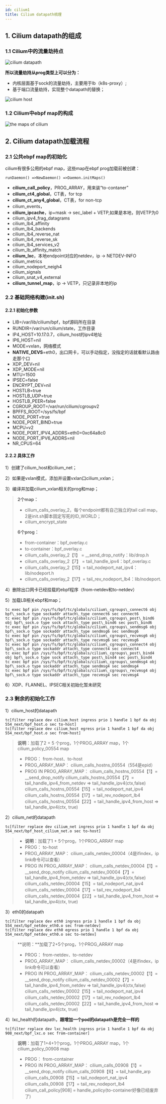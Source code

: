 ```yaml
---
id: cilium1
title: Cilium datapath梳理
---
```


## 1. Cilium datapath的组成

### 1.1 Cilium中的流量劫持点

![cilium datapath](./images/1614297388691.png)

**所以流量劫持从prog类型上可以分为：**

* 内核层面基于sock的流量劫持，主要用于lb（k8s-proxy）;
* 基于端口流量劫持，实现整个datapath的替换；

![cilium host](./images/1614297440408.png)

### 1.2 Cilium中ebpf map的构成

![the maps of cilium](./images/1614297479000.png)

## 2. Cilium datapath加载流程

### 2.1 公共ebpf map的初始化

cilium有很多公用的ebpf map，这些map在ebpf prog加载前被创建：

```
runDaemon() =>NewDaemon() =>Daemon.initMaps()
```

* **cilium\_call\_policy**，PROG\_ARRAY，用来装“to-contaner”
* **cilium\_ct4\_global**，CT表，for tcp
* **cilium\_ct\_any4\_global**，CT表，for non-tcp
* cilium\_events，
* **cilium\_ipcache**，ip+mask -> sec\_label + VETP,如果是本地，则VETP为0
* cilium\_ipv4\_frag\_datagrams
* cilium\_lb4\_affinity
* cilium\_lb4\_backends
* cilium\_lb4\_reverse\_nat
* cilium\_lb4\_reverse\_sk
* cilium\_lb4\_services\_v2
* cilium\_lb\_affinity\_match
* **cilium\_lxc**，本地endpoint对应的netdev，ip -> NETDEV-INFO
* cilium\_metrics
* cilium\_nodeport\_neigh4
* cilium\_signals
* cilium\_snat\_v4\_external
* **cilium\_tunnel\_map**，ip -> VETP，只记录非本地的ip

### 2.2 基础网络构建(init.sh)

#### 2.2.1 初始化参数

* LIB=/var/lib/cilium/bpf，bpf源码所在目录
* RUNDIR=/var/run/cilium/state，工作目录
* IP4\_HOST=10.17.0.7，cilium\_host的ipv4地址
* IP6\_HOST=nil
* MODE=vxlan，网络模式
* **NATIVE\_DEVS**\=eth0，出口网卡，可以手动指定，没指定的话就看默认路由走那个口
* XDP\_DEV=nil
* XDP\_MODE=nil
* MTU=1500
* IPSEC=false
* ENCRYPT\_DEV=nil
* HOSTLB=true
* HOSTLB\_UDP=true
* HOSTLB\_PEER=false
* CGROUP\_ROOT=/var/run/cilium/cgroupv2
* BPFFS\_ROOT=/sys/fs/bpf
* NODE\_PORT=true
* NODE\_PORT\_BIND=true
* MCPU=v2
* NODE\_PORT\_IPV4\_ADDRS=eth0=0xc64a8c0
* NODE\_PORT\_IPV6\_ADDRS=nil
* NR\_CPUS=64

#### 2.2.2 具体工作

1）创建了cilium\_host和cilium\_net；

2）如果是vxlan模式，添加并设置vxlan口cilium\_vxlan；

3）编译并加载cilium\_vxlan相关的prog和map；

> **2个map：**
> 
> * cilium\_calls\_overlay\_2，每个endpoint都有自己独立的tail call map，2是init.sh脚本固定写死的ID\_WORLD；
> * cilium\_encrypt\_state
> 
> **6个prog：**
> 
> * from-container：bpf\_overlay.c
> * to-container：bpf\_overlay.c
> * cilium\_calls\_overlay\_2【1】 = \_\_send\_drop\_notify：lib/drop.h
> * cilium\_calls\_overlay\_2【7】 = tail\_handle\_ipv4：bpf\_overlay.c
> * cilium\_calls\_overlay\_2【15】= tail\_nodeport\_nat\_ipv4：lib/nodeport.h
> * cilium\_calls\_overlay\_2【17】= tail\_rev\_nodeport\_lb4：lib/nodeport.

4）删除出口网卡已经挂载的ebpf程序（from-netdev和to-netdev）

5）加载LB相关ebpf和map；

``` load prog and map
tc exec bpf pin /sys/fs/bpf/tc/globals/cilium\_cgroups\_connect6 obj bpf\_sock.o type sockaddr attach\_type connect6 sec connect6
tc exec bpf pin /sys/fs/bpf/tc/globals/cilium\_cgroups\_post\_bind6 obj bpf\_sock.o type sock attach\_type post\_bind6 sec post\_bind6
tc exec bpf pin /sys/fs/bpf/tc/globals/cilium\_cgroups\_sendmsg6 obj bpf\_sock.o type sockaddr attach\_type sendmsg6 sec sendmsg6
tc exec bpf pin /sys/fs/bpf/tc/globals/cilium\_cgroups\_recvmsg6 obj bpf\_sock.o type sockaddr attach\_type recvmsg6 sec recvmsg6
tc exec bpf pin /sys/fs/bpf/tc/globals/cilium\_cgroups\_connect4 obj bpf\_sock.o type sockaddr attach\_type connect4 sec connect4
tc exec bpf pin /sys/fs/bpf/tc/globals/cilium\_cgroups\_post\_bind4 obj bpf\_sock.o type sock attach\_type post\_bind4 sec post\_bind4
tc exec bpf pin /sys/fs/bpf/tc/globals/cilium\_cgroups\_sendmsg4 obj bpf\_sock.o type sockaddr attach\_type sendmsg4 sec sendmsg4
tc exec bpf pin /sys/fs/bpf/tc/globals/cilium\_cgroups\_recvmsg4 obj bpf\_sock.o type sockaddr attach\_type recvmsg4 sec recvmsg4
```

6）XDP、FLANNEL、IPSEC相关初始化暂未研究

### 2.3 剩余的初始化工作

1）cilium\_host的datapath

```
tc[filter replace dev cilium_host ingress prio 1 handle 1 bpf da obj 554_next/bpf_host.o sec to-host]
tc[filter replace dev cilium_host egress prio 1 handle 1 bpf da obj 554_next/bpf_host.o sec from-host]
```

> **说明**：加载了2 + 5 个prog，1个PROG\_ARRAY map，1个cilium\_policy\_00554 map
> 
>  - PROG：
>  from-host、to-host
>  - PROG_ARRAY_MAP：
>  cilium\_calls\_hostns\_00554（554是epid）
>  - PROG IN PROG_ARRAY_MAP：
>  cilium\_calls\_hostns\_00554【1】= \_\_send\_drop\_notify
>  cilium\_calls\_hostns\_00554【7】=  tail\_handle\_ipv4\_from\_netdev => tail\_handle\_ipv4(ctx,false)
>  cilium\_calls\_hostns\_00554【15】= tail\_nodeport\_nat\_ipv4
>  cilium\_calls\_hostns\_00554【17】= tail\_rev\_nodeport\_lb4
>  cilium\_calls\_hostns\_00554【22】= tail\_handle\_ipv4\_from\_host => tail\_handle\_ipv4(ctx, true)

2）cilium\_net的datapath

```
tc[filter replace dev cilium_net ingress prio 1 handle 1 bpf da obj 554_next/bpf_host_cilium_net.o sec to-host]
```

>  - **说明**：加载了1 + 5个prog，1个PROG\_ARRAY map
>  - PROG：
>  to-host
>  - PROG_ARRAY_MAP：
>  cilium\_calls\_netdev\_00004（4是ifindex，ip link命令可以查看）
>  - PROG IN PROG_ARRAY_MAP：
>  cilium\_calls\_netdev\_00004【1】= \_\_send\_drop\_notify
>  cilium\_calls\_netdev\_00004【7】=  tail\_handle\_ipv4\_from\_netdev => tail\_handle\_ipv4(ctx,false)
>  cilium\_calls\_netdev\_00004【15】= tail\_nodeport\_nat\_ipv4
>  cilium\_calls\_netdev\_00004【17】= tail\_rev\_nodeport\_lb4
>  cilium\_calls\_netdev\_00004【22】= tail\_handle\_ipv4\_from\_host => tail\_handle\_ipv4(ctx, true)

3）eth0的datapath

```
tc[filter replace dev eth0 ingress prio 1 handle 1 bpf da obj 554_next/bpf_netdev_eth0.o sec from-netdev]
tc[filter replace dev eth0 egress prio 1 handle 1 bpf da obj 554_next/bpf_netdev_eth0.o sec to-netdev]
```

> \*\*说明：\*\*加载了2+5个prog，1个PROG\_ARRAY map
> 
>  - PROG：
>  from-netdev、to-netdev
>  - PROG_ARRAY_MAP：
>  cilium\_calls\_netdev\_00002（4是ifindex，ip link命令可以查看）
>  - PROG IN PROG_ARRAY_MAP：
>  cilium\_calls\_netdev\_00002【1】= \_\_send\_drop\_notify
>  cilium\_calls\_netdev\_00002【7】=  tail\_handle\_ipv4\_from\_netdev => tail\_handle\_ipv4(ctx,false)
>  cilium\_calls\_netdev\_00002【15】= tail\_nodeport\_nat\_ipv4
>  cilium\_calls\_netdev\_00002【17】= tail\_rev\_nodeport\_lb4
>  cilium\_calls\_netdev\_00002【22】= tail\_handle\_ipv4\_from\_host => tail\_handle\_ipv4(ctx, true)

4）lxc\_health的datapath，**跟增加一个pod的datapath是完全一样的**

```
tc[filter replace dev lxc_health ingress prio 1 handle 1 bpf da obj 908_next/bpf_lxc.o sec from-container]
```

> **说明**：加载了1+4+1个prog，1个PROG\_ARRAY map，1个cilium\_policy\_00908 map
> 
>  - PROG：
>  from-container
>  - PROG IN PROG_ARRAY_MAP：
>  cilium\_calls\_00908【1】=  \_\_send\_drop\_notify
>  cilium\_calls\_00908【6】= tail\_handle\_arp
>  cilium\_calls\_00908【15】= tail\_nodeport\_nat\_ipv4
>  cilium\_calls\_00908【17】= tail\_rev\_nodeport\_lb4
>  cilium\_call\_policy\[908\] = handle\_policy(to-container好像已经废弃了)